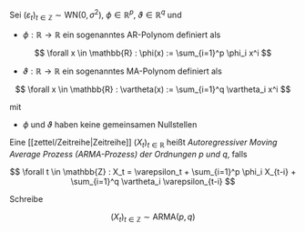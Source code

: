 Sei $(\varepsilon_t)_{t \in \mathbb{Z}} \sim \text{WN}(0, \sigma^2)$, $\phi \in \mathbb{R}^p$, $\vartheta \in \mathbb{R}^q$ und
- $\phi : \mathbb{R} \to \mathbb{R}$ ein sogenanntes AR-Polynom definiert als

$$
	\forall x \in \mathbb{R} : \phi(x) := \sum_{i=1}^p \phi_i x^i
$$

- $\vartheta : \mathbb{R} \to \mathbb{R}$ ein sogenanntes MA-Polynom definiert als

$$
	\forall x \in \mathbb{R} : \vartheta(x) := \sum_{i=1}^q \vartheta_i x^i
$$

mit
- $\phi$ und $\vartheta$ haben keine gemeinsamen Nullstellen

Eine [[zettel/Zeitreihe|Zeitreihe]] $(X_t)_{t \in \mathbb{R}}$ heißt *Autoregressiver Moving Average Prozess (ARMA-Prozess) der Ordnungen $p$ und $q$*, falls

$$
	\forall t \in \mathbb{Z} : X_t = \varepsilon_t + \sum_{i=1}^p \phi_i X_{t-i} + \sum_{i=1}^q \vartheta_i \varepsilon_{t-i}
$$

Schreibe

$$
	(X_t)_{t \in \mathbb{Z}} \sim \text{ARMA}(p, q)
$$